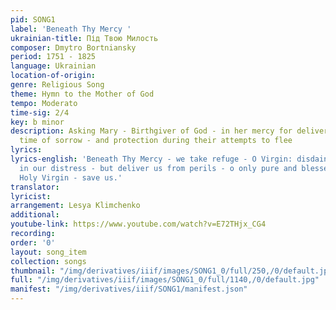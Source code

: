 ```yaml
---
pid: SONG1
label: 'Beneath Thy Mercy '
ukrainian-title: Під Твою Милость
composer: Dmytro Bortniansky
period: 1751 - 1825
language: Ukrainian
location-of-origin:
genre: Religious Song
theme: Hymn to the Mother of God
tempo: Moderato
time-sig: 2/4
key: b minor
description: Asking Mary - Birthgiver of God - in her mercy for deliverance from their
  time of sorrow - and protection during their attempts to flee
lyrics:
lyrics-english: 'Beneath Thy Mercy - we take refuge - O Virgin: disdain not our supplications
  in our distress - but deliver us from perils - o only pure and blessed one. Most
  Holy Virgin - save us.'
translator:
lyricist:
arrangement: Lesya Klimchenko
additional:
youtube-link: https://www.youtube.com/watch?v=E72THjx_CG4
recording:
order: '0'
layout: song_item
collection: songs
thumbnail: "/img/derivatives/iiif/images/SONG1_0/full/250,/0/default.jpg"
full: "/img/derivatives/iiif/images/SONG1_0/full/1140,/0/default.jpg"
manifest: "/img/derivatives/iiif/SONG1/manifest.json"
---
```

